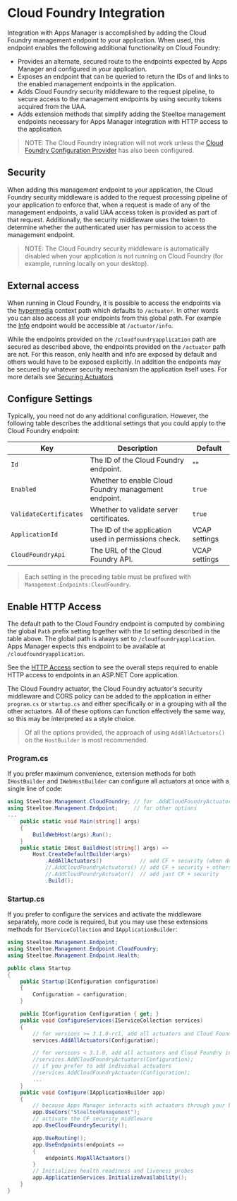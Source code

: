 # Cloud Foundry Integration

Integration with Apps Manager is accomplished by adding the Cloud Foundry management endpoint to your application. When used, this endpoint enables the following additional functionality on Cloud Foundry:

* Provides an alternate, secured route to the endpoints expected by Apps Manager and configured in your application.
* Exposes an endpoint that can be queried to return the IDs of and links to the enabled management endpoints in the application.
* Adds Cloud Foundry security middleware to the request pipeline, to secure access to the management endpoints by using security tokens acquired from the UAA.
* Adds extension methods that simplify adding the Steeltoe management endpoints necessary for Apps Manager integration with HTTP access to the application.

>NOTE: The Cloud Foundry integration will not work unless the [Cloud Foundry Configuration Provider](../configuration/cloud-foundry-provider.md) has also been configured.

## Security

When adding this management endpoint to your application, the Cloud Foundry security middleware is added to the request processing pipeline of your application to enforce that, when a request is made of any of the management endpoints, a valid UAA access token is provided as part of that request. Additionally, the security middleware uses the token to determine whether the authenticated user has permission to access the management endpoint.

>NOTE: The Cloud Foundry security middleware is automatically disabled when your application is not running on Cloud Foundry (for example, running locally on your desktop).

## External access

When running in Cloud Foundry, it is possible to access the endpoints via the [hypermedia](./hypermedia.md) context path which defaults to `/actuator`. In other words you can also access all your endpoints from this global path. For example the [Info](./info.md) endpoint would be accessible at `/actuator/info`.

While the endpoints provided on the `/cloudfoundryapplication` path are secured as described above, the endpoints provided on the `/actuator` path are not. For this reason, only health and info are exposed by default and others would have to be exposed explicitly. In addition the endpoints may be secured by whatever security mechanism the application itself uses. For more details see [Securing Actuators](./using-endpoints.md#securing-endpoints)

## Configure Settings

Typically, you need not do any additional configuration. However, the following table describes the additional settings that you could apply to the Cloud Foundry endpoint:

| Key | Description | Default |
| --- | --- | --- |
| `Id` | The ID of the Cloud Foundry endpoint. | "" |
| `Enabled` | Whether to enable Cloud Foundry management endpoint. | `true` |
| `ValidateCertificates` | Whether to validate server certificates. | `true` |
| `ApplicationId` | The ID of the application used in permissions check. | VCAP settings |
| `CloudFoundryApi` | The URL of the Cloud Foundry API. | VCAP settings |

>Each setting in the preceding table must be prefixed with `Management:Endpoints:CloudFoundry`.

## Enable HTTP Access

The default path to the Cloud Foundry endpoint is computed by combining the global `Path` prefix setting together with the `Id` setting described in the table above. The global path is always set to `/cloudfoundryapplication`. Apps Manager expects this endpoint to be available at `/cloudfoundryapplication`.

See the [HTTP Access](./using-endpoints.md#http-access) section to see the overall steps required to enable HTTP access to endpoints in an ASP.NET Core application.

The Cloud Foundry actuator, the Cloud Foundry actuator's security middleware and CORS policy can be added to the application in either `program.cs` or `startup.cs` and either specifically or in a grouping with all the other actuators. All of these options can function effectively the same way, so this may be interpreted as a style choice.

>Of all the options provided, the approach of using `AddAllActuators()` on the `HostBuilder` is most recommended.

### Program.cs

If you prefer maximum convenience, extension methods for both `IHostBuilder` and `IWebHostBuilder` can configure all actuators at once with a single line of code:

```csharp
using Steeltoe.Management.CloudFoundry; // for .AddCloudFoundryActuators()
using Steeltoe.Management.Endpoint;     // for other options
...
    public static void Main(string[] args)
    {
        BuildWebHost(args).Run();
    }
    public static IHost BuildHost(string[] args) =>
        Host.CreateDefaultBuilder(args)
            .AddAllActuators()            // add CF + security (when deployed to CF) and all others
            //.AddCloudFoundryActuators() // add CF + security + others, deprecated in 3.1.0
            //.AddCloudFoundryActuator()  // add just CF + security
            .Build();
```

### Startup.cs

If you prefer to configure the services and activate the middleware separately, more code is required, but you may use these extensions methods for `IServiceCollection` and `IApplicationBuilder`:

```csharp
using Steeltoe.Management.Endpoint;
using Steeltoe.Management.Endpoint.CloudFoundry;
using Steeltoe.Management.Endpoint.Health;

public class Startup
{
    public Startup(IConfiguration configuration)
    {
        Configuration = configuration;
    }

    public IConfiguration Configuration { get; }
    public void ConfigureServices(IServiceCollection services)
    {
        // for versions >= 3.1.0-rc1, add all actuators and Cloud Foundry integration pieces
        services.AddAllActuators(Configuration);

        // for versions < 3.1.0, add all actuators and Cloud Foundry integration pieces
        //services.AddCloudFoundryActuators(Configuration);
        // if you prefer to add individual actuators
        //services.AddCloudFoundryActuator(Configuration);
        ...    
    }
    public void Configure(IApplicationBuilder app)
    {
        // because Apps Manager interacts with actuators through your browser, CORS must be configured
        app.UseCors("SteeltoeManagement");
        // activate the CF security middleware
        app.UseCloudFoundrySecurity();

        app.UseRouting();
        app.UseEndpoints(endpoints =>
        {
            endpoints.MapAllActuators()
        }
        // Initializes health readiness and liveness probes
        app.ApplicationServices.InitializeAvailability();
    }
}
```
